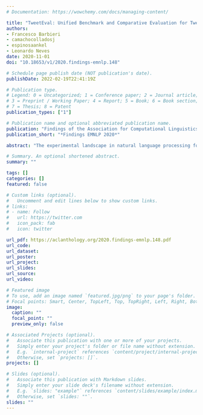 ```yaml
---
# Documentation: https://wowchemy.com/docs/managing-content/

title: "TweetEval: Unified Benchmark and Comparative Evaluation for Tweet Classification"
authors:
- Francesco Barbieri
- camachocolladosj
- espinosaankel
- Leonardo Neves
date: 2020-11-01
doi: "10.18653/v1/2020.findings-emnlp.148"

# Schedule page publish date (NOT publication's date).
publishDate: 2022-02-19T22:41:19Z

# Publication type.
# Legend: 0 = Uncategorized; 1 = Conference paper; 2 = Journal article;
# 3 = Preprint / Working Paper; 4 = Report; 5 = Book; 6 = Book section;
# 7 = Thesis; 8 = Patent
publication_types: ["1"]

# Publication name and optional abbreviated publication name.
publication: "Findings of the Association for Computational Linguistics: EMNLP 2020"
publication_short: "*Findings EMNLP 2020*"

abstract: "The experimental landscape in natural language processing for social media is too fragmented. Each year, new shared tasks and datasets are proposed, ranging from classics like sentiment analysis to irony detection or emoji prediction. Therefore, it is unclear what the current state of the art is, as there is no standardized evaluation protocol, neither a strong set of baselines trained on such domain-specific data. In this paper, we propose a new evaluation framework (TweetEval) consisting of seven heterogeneous Twitter-specific classification tasks. We also provide a strong set of baselines as starting point, and compare different language modeling pre-training strategies. Our initial experiments show the effectiveness of starting off with existing pre-trained generic language models, and continue training them on Twitter corpora."

# Summary. An optional shortened abstract.
summary: ""

tags: []
categories: []
featured: false

# Custom links (optional).
#   Uncomment and edit lines below to show custom links.
# links:
# - name: Follow
#   url: https://twitter.com
#   icon_pack: fab
#   icon: twitter

url_pdf: https://aclanthology.org/2020.findings-emnlp.148.pdf
url_code:
url_dataset:
url_poster:
url_project:
url_slides:
url_source:
url_video:

# Featured image
# To use, add an image named `featured.jpg/png` to your page's folder. 
# Focal points: Smart, Center, TopLeft, Top, TopRight, Left, Right, BottomLeft, Bottom, BottomRight.
image:
  caption: ""
  focal_point: ""
  preview_only: false

# Associated Projects (optional).
#   Associate this publication with one or more of your projects.
#   Simply enter your project's folder or file name without extension.
#   E.g. `internal-project` references `content/project/internal-project/index.md`.
#   Otherwise, set `projects: []`.
projects: []

# Slides (optional).
#   Associate this publication with Markdown slides.
#   Simply enter your slide deck's filename without extension.
#   E.g. `slides: "example"` references `content/slides/example/index.md`.
#   Otherwise, set `slides: ""`.
slides: ""
---
```

